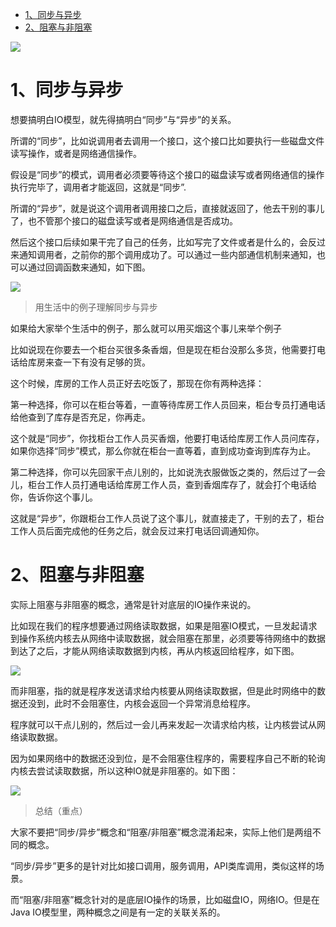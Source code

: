 
<!-- TOC -->

- [1、同步与异步](#1同步与异步)
- [2、阻塞与非阻塞](#2阻塞与非阻塞)

<!-- /TOC -->

![](../../pic/2020-10-18/2020-10-18-10-23-44.png)

# 1、同步与异步

想要搞明白IO模型，就先得搞明白“同步”与“异步”的关系。

所谓的“同步”，比如说调用者去调用一个接口，这个接口比如要执行一些磁盘文件读写操作，或者是网络通信操作。

假设是“同步”的模式，调用者必须要等待这个接口的磁盘读写或者网络通信的操作执行完毕了，调用者才能返回，这就是“同步”.

所谓的“异步”，就是说这个调用者调用接口之后，直接就返回了，他去干别的事儿了，也不管那个接口的磁盘读写或者是网络通信是否成功。


然后这个接口后续如果干完了自己的任务，比如写完了文件或者是什么的，会反过来通知调用者，之前你的那个调用成功了。可以通过一些内部通信机制来通知，也可以通过回调函数来通知，如下图。

![](../../pic/2020-10-18/2020-10-18-10-07-58.png)


> 用生活中的例子理解同步与异步

如果给大家举个生活中的例子，那么就可以用买烟这个事儿来举个例子

比如说现在你要去一个柜台买很多条香烟，但是现在柜台没那么多货，他需要打电话给库房来查一下有没有足够的货。

这个时候，库房的工作人员正好去吃饭了，那现在你有两种选择：

第一种选择，你可以在柜台等着，一直等待库房工作人员回来，柜台专员打通电话给他查到了库存是否充足，你再走。

这个就是“同步”，你找柜台工作人员买香烟，他要打电话给库房工作人员问库存，如果你选择“同步”模式，那么你就在柜台一直等着，直到成功查询到库存为止。

第二种选择，你可以先回家干点儿别的，比如说洗衣服做饭之类的，然后过了一会儿，柜台工作人员打通电话给库房工作人员，查到香烟库存了，就会打个电话给你，告诉你这个事儿。

这就是“异步”，你跟柜台工作人员说了这个事儿，就直接走了，干别的去了，柜台工作人员后面完成他的任务之后，就会反过来打电话回调通知你。





# 2、阻塞与非阻塞

实际上阻塞与非阻塞的概念，通常是针对底层的IO操作来说的。

比如现在我们的程序想要通过网络读取数据，如果是阻塞IO模式，一旦发起请求到操作系统内核去从网络中读取数据，就会阻塞在那里，必须要等待网络中的数据到达了之后，才能从网络读取数据到内核，再从内核返回给程序，如下图。

![](../../pic/2020-10-18/2020-10-18-10-11-15.png)

而非阻塞，指的就是程序发送请求给内核要从网络读取数据，但是此时网络中的数据还没到，此时不会阻塞住，内核会返回一个异常消息给程序。

程序就可以干点儿别的，然后过一会儿再来发起一次请求给内核，让内核尝试从网络读取数据。

因为如果网络中的数据还没到位，是不会阻塞住程序的，需要程序自己不断的轮询内核去尝试读取数据，所以这种IO就是非阻塞的。如下图：

![](../../pic/2020-10-18/2020-10-18-10-12-08.png)

> 总结（重点）

大家不要把“同步/异步”概念和“阻塞/非阻塞”概念混淆起来，实际上他们是两组不同的概念。

“同步/异步”更多的是针对比如接口调用，服务调用，API类库调用，类似这样的场景。

而“阻塞/非阻塞”概念针对的是底层IO操作的场景，比如磁盘IO，网络IO。但是在Java IO模型里，两种概念之间是有一定的关联关系的。

